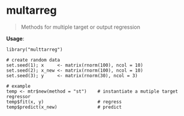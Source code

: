 # multarreg
> Methods for multiple target or output regression

**Usage**:

```
library("multtarreg")

# create random data
set.seed(1); x     <- matrix(rnorm(100), ncol = 10)
set.seed(2); x_new <- matrix(rnorm(100), ncol = 10) 
set.seed(3); y     <- matrix(rnorm(30), ncol = 3)

# example
temp <- mtr$new(method = "st")    # instantiate a mutiple target regressor
temp$fit(x, y)                    # regress 
temp$predict(x_new)               # predict
```
